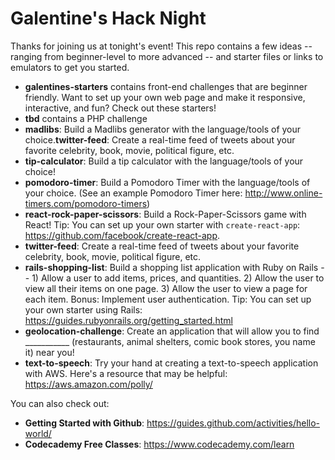 # Galentine's Hack Night
Thanks for joining us at tonight's event!
This repo contains a few ideas -- ranging from beginner-level to more advanced -- and starter files or links to emulators to get you started.

* **galentines-starters** contains front-end challenges that are beginner friendly. Want to set up your own web page and make it responsive, interactive, and fun? Check out these starters!
* **tbd** contains a PHP challenge
* **madlibs**: Build a Madlibs generator with the language/tools of your choice.**twitter-feed**: Create a real-time feed of tweets about your favorite celebrity, book, movie, political figure, etc.
* **tip-calculator**: Build a tip calculator with the language/tools of your choice!
* **pomodoro-timer**: Build a Pomodoro Timer with the language/tools of your choice. (See an example Pomodoro Timer here: http://www.online-timers.com/pomodoro-timers)
* **react-rock-paper-scissors**: Build a Rock-Paper-Scissors game with React! Tip: You can set up your own starter with `create-react-app`: https://github.com/facebook/create-react-app.
* **twitter-feed**: Create a real-time feed of tweets about your favorite celebrity, book, movie, political figure, etc.
* **rails-shopping-list**: Build a shopping list application with Ruby on Rails -- 1) Allow a user to add items, prices, and quantities. 2) Allow the user to view all their items on one page. 3) Allow the user to view a page for each item. Bonus: Implement user authentication. Tip: You can set up your own starter using Rails: https://guides.rubyonrails.org/getting_started.html
* **geolocation-challenge**: Create an application that will allow you to find ___________ (restaurants, animal shelters, comic book stores, you name it) near you!
* **text-to-speech**: Try your hand at creating a text-to-speech application with AWS. Here's a resource that may be helpful: https://aws.amazon.com/polly/

You can also check out:
* **Getting Started with Github**: https://guides.github.com/activities/hello-world/
* **Codecademy Free Classes**: https://www.codecademy.com/learn


